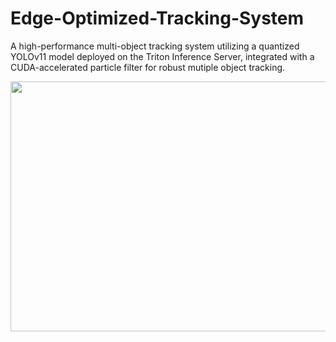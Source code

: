 # Edge-Optimized-Tracking-System
A high-performance multi-object tracking system utilizing a quantized YOLOv11 model deployed on the Triton Inference Server, integrated with a CUDA-accelerated particle filter for robust mutiple object tracking.

<p float="center">
  <img src="assets/result.gif" width="800" height="400" />
</p> 